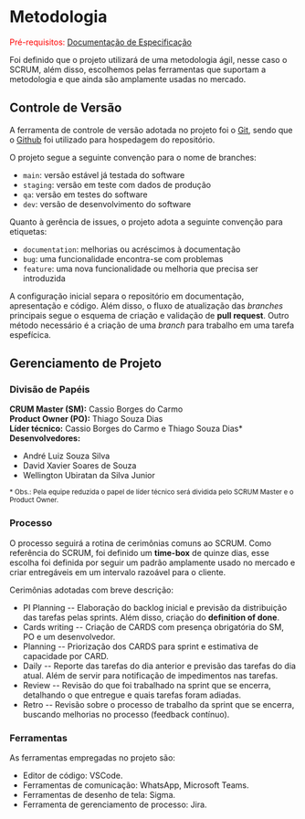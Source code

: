 
# Metodologia

<span style="color:red">Pré-requisitos: <a href="2-Especificação do Projeto.md"> Documentação de Especificação</a></span>

Foi definido que o projeto utilizará de uma metodologia ágil, nesse caso o SCRUM, além disso, escolhemos pelas ferramentas que suportam a metodologia e que ainda são amplamente usadas no mercado.

## Controle de Versão

A ferramenta de controle de versão adotada no projeto foi o [Git](https://git-scm.com/), sendo que o [Github](https://github.com) foi utilizado para hospedagem do repositório.

O projeto segue a seguinte convenção para o nome de branches:

- `main`: versão estável já testada do software
- `staging`: versão em teste com dados de produção
- `qa`: versão em testes do software
- `dev`: versão de desenvolvimento do software

Quanto à gerência de issues, o projeto adota a seguinte convenção para etiquetas:

- `documentation`: melhorias ou acréscimos à documentação
- `bug`: uma funcionalidade encontra-se com problemas
- `feature`: uma nova funcionalidade ou melhoria que precisa ser introduzida

A configuração inicial separa o repositório em documentação, apresentação e código. Além disso, o fluxo de atualização das *branches* principais segue o esquema de criação e validação de **pull request**. Outro método necessário é a criação de uma *branch* para trabalho em uma tarefa espefícica.  

## Gerenciamento de Projeto

### Divisão de Papéis

**CRUM Master (SM):** Cassio Borges do Carmo<br>
**Product Owner (PO):** Thiago Souza Dias<br>
**Líder técnico:** Cassio Borges do Carmo e Thiago Souza Dias*<br>
**Desenvolvedores:**<br>
- André Luiz Souza Silva
- David Xavier Soares de Souza
- Wellington Ubiratan da Silva Junior


<sub>* Obs.: Pela equipe reduzida o papel de líder técnico será dividida pelo SCRUM Master e o Product Owner.</sub>

### Processo

O processo seguirá a rotina de cerimônias comuns ao SCRUM. Como referência do SCRUM, foi definido um **time-box** de quinze dias, esse escolha foi definida por seguir um padrão amplamente usado no mercado e criar entregáveis em um intervalo razoável para o cliente. 

Cerimônias adotadas com breve descrição:

- PI Planning
-- Elaboração do backlog inicial e previsão da distribuição das tarefas pelas sprints. Além disso, criação do **definition of done**.
- Cards writing
-- Criação de CARDS com presença obrigatória do SM, PO e um desenvolvedor. 
- Planning
-- Priorização dos CARDS para sprint e estimativa de capacidade por CARD.
- Daily
-- Reporte das tarefas do dia anterior e previsão das tarefas do dia atual. Além de servir para notificação de impedimentos nas tarefas.
- Review
-- Revisão do que foi trabalhado na sprint que se encerra, detalhando o que entregue e quais tarefas foram adiadas.
- Retro
-- Revisão sobre o processo de trabalho da sprint que se encerra, buscando melhorias no processo (feedback contínuo).

### Ferramentas

As ferramentas empregadas no projeto são:

- Editor de código: VSCode.
- Ferramentas de comunicação: WhatsApp, Microsoft Teams. 
- Ferramentas de desenho de tela: Sigma.
- Ferramenta de gerenciamento de processo: Jira.
